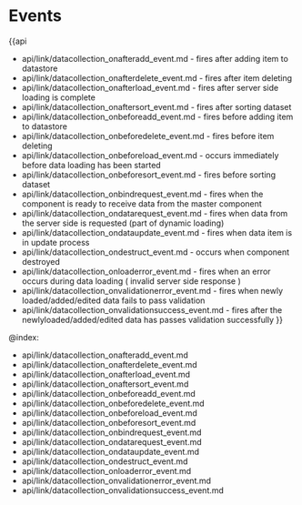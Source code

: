 Events
=======

{{api
- api/link/datacollection_onafteradd_event.md - fires after adding item to datastore
- api/link/datacollection_onafterdelete_event.md - fires after item deleting
- api/link/datacollection_onafterload_event.md - fires after server side loading is complete
- api/link/datacollection_onaftersort_event.md - fires after sorting dataset
- api/link/datacollection_onbeforeadd_event.md - fires before adding item to datastore
- api/link/datacollection_onbeforedelete_event.md - fires before item deleting
- api/link/datacollection_onbeforeload_event.md - occurs immediately before data loading has been started
- api/link/datacollection_onbeforesort_event.md - fires before sorting dataset
- api/link/datacollection_onbindrequest_event.md - fires when the component is ready to receive data from the master component
- api/link/datacollection_ondatarequest_event.md - fires when data from the server side is requested (part of dynamic loading)
- api/link/datacollection_ondataupdate_event.md - fires when data item is in update process
- api/link/datacollection_ondestruct_event.md - occurs when component destroyed
- api/link/datacollection_onloaderror_event.md - fires when an error occurs during data loading ( invalid server side response )
- api/link/datacollection_onvalidationerror_event.md - fires when newly loaded/added/edited data fails to pass validation
- api/link/datacollection_onvalidationsuccess_event.md - fires after the newlyloaded/added/edited data has passes validation successfully
}}

@index:
- api/link/datacollection_onafteradd_event.md
- api/link/datacollection_onafterdelete_event.md
- api/link/datacollection_onafterload_event.md
- api/link/datacollection_onaftersort_event.md
- api/link/datacollection_onbeforeadd_event.md
- api/link/datacollection_onbeforedelete_event.md
- api/link/datacollection_onbeforeload_event.md
- api/link/datacollection_onbeforesort_event.md
- api/link/datacollection_onbindrequest_event.md
- api/link/datacollection_ondatarequest_event.md
- api/link/datacollection_ondataupdate_event.md
- api/link/datacollection_ondestruct_event.md
- api/link/datacollection_onloaderror_event.md
- api/link/datacollection_onvalidationerror_event.md
- api/link/datacollection_onvalidationsuccess_event.md


